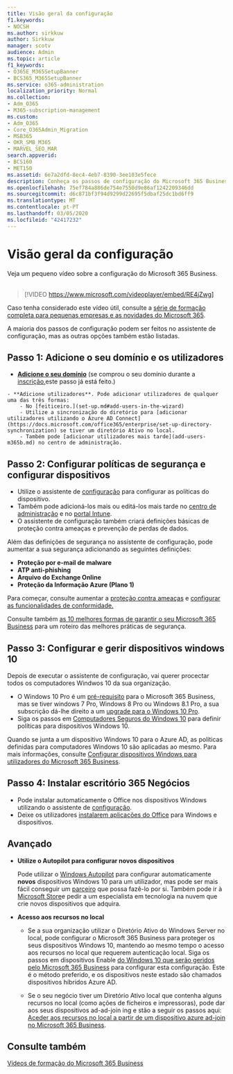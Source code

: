 ```yaml
---
title: Visão geral da configuração
f1.keywords:
- NOCSH
ms.author: sirkkuw
author: Sirkkuw
manager: scotv
audience: Admin
ms.topic: article
f1_keywords:
- O365E_M365SetupBanner
- BCS365_M365SetupBanner
ms.service: o365-administration
localization_priority: Normal
ms.collection:
- Adm_O365
- M365-subscription-management
ms.custom:
- Adm_O365
- Core_O365Admin_Migration
- MSB365
- OKR_SMB_M365
- MARVEL_SEO_MAR
search.appverid:
- BCS160
- MET150
ms.assetid: 6e7a2dfd-8ec4-4eb7-8390-3ee103e5fece
description: Conheça os passos de configuração do Microsoft 365 Business, desde a subscrição, à adição de um domínio e utilizadores, à configuração de políticas de segurança, e muito mais.
ms.openlocfilehash: 75ef784a886de754e7550d9e86af1242209346dd
ms.sourcegitcommit: d6c871bf3f94d9299d22695f5dbaf25dc1bd6ff9
ms.translationtype: MT
ms.contentlocale: pt-PT
ms.lasthandoff: 03/05/2020
ms.locfileid: "42417232"
---
```

# <a name="overview-of-setup"></a>Visão geral da configuração

Veja um pequeno vídeo sobre a configuração do Microsoft 365 Business.<br><br>

> [!VIDEO https://www.microsoft.com/videoplayer/embed/RE4jZwg] 

Caso tenha considerado este vídeo útil, consulte a [série de formação completa para pequenas empresas e as novidades do Microsoft 365](https://support.office.com/article/6ab4bbcd-79cf-4000-a0bd-d42ce4d12816).

A maioria dos passos de configuração podem ser feitos no assistente de configuração, mas as outras opções também estão listadas.

## <a name="step-1-add-your-domain-and-users"></a>Passo 1: Adicione o seu domínio e os utilizadores

   - **[Adicione o seu domínio](set-up.md#add-your-domain-to-personalize-sign-in)** (se comprou o seu domínio durante a [inscrição,](sign-up.md)este passo já está feito.)

    - **Adicione utilizadores**. Pode adicionar utilizadores de qualquer uma das três formas:
        - No [feiticeiro.](set-up.md#add-users-in-the-wizard)
        - Utilize a sincronização do diretório para [adicionar utilizadores utilizando o Azure AD Connect](https://docs.microsoft.com/office365/enterprise/set-up-directory-synchronization) se tiver um diretório Ativo no local.
        - Também pode [adicionar utilizadores mais tarde](add-users-m365b.md) no centro de administração.
## <a name="step-2-set-up-security-policies-and-configure-devices"></a>Passo 2: Configurar políticas de segurança e configurar dispositivos 

  - Utilize o assistente de [configuração](set-up.md#protect-your-organization) para configurar as políticas do dispositivo. 
  - Também pode adicioná-los mais ou editá-los mais tarde no [centro de administração](view-policies-and-devices.md) e no [portal Intune](https://docs.microsoft.com/intune/tutorial-walkthrough-intune-portal).
  - O assistente de configuração também criará definições básicas de proteção contra ameaças e prevenção de perdas de dados.
  
  Além das definições de segurança no assistente de configuração, pode aumentar a sua segurança adicionando as seguintes definições:

- **Proteção por e-mail de malware**
- **ATP anti-phishing**
- **Arquivo do Exchange Online**
- **Proteção da Informação Azure (Plano 1)**

Para começar, consulte aumentar a [proteção contra ameaças](increase-threat-protection.md) e [configurar as funcionalidades de conformidade.](set-up-compliance.md)

Consulte também [as 10 melhores formas de garantir o seu Microsoft 365 Business](https://docs.microsoft.com/office365/admin/security-and-compliance/secure-your-business-data) para um roteiro das melhores práticas de segurança.

## <a name="step-3-set-up-and-manage-windows-10-devices"></a>Passo 3: Configurar e gerir dispositivos windows 10

Depois de executar o assistente de configuração, vai querer procectar todos os computadores Windwos 10 da sua organização.
  
- O Windows 10 Pro é um [pré-requisito](pre-requisites-for-data-protection.md) para o Microsoft 365 Business, mas se tiver windows 7 Pro, Windows 8 Pro ou Windows 8.1 Pro, a sua subscrição dá-lhe direito a um [upgrade para o Windows 10 Pro](https://docs.microsoft.com/microsoft-365/business/upgrade-to-windows-pro-creators-update).
- Siga os passos em [Computadores Seguros do Windows 10](secure-win-10-pcs.md) para definir políticas para dispositivos Windows 10.

Quando se junta a um dispositivo Windows 10 para o Azure AD, as políticas definidas para computadores Windows 10 são aplicadas ao mesmo. Para mais informações, consulte [Configurar dispositivos Windows para utilizadores do Microsoft 365 Business](set-up-windows-devices.md).

## <a name="step-4-install-office-365-business"></a>Passo 4: Instalar escritório 365 Negócios
- Pode instalar automaticamente o Office nos dispositivos Windows utilizando o assistente de [configuração](set-up.md#deploy-office-365-client-apps).
- Deixe os utilizadores [instalarem aplicações do Office](https://docs.microsoft.com/office365/admin/setup/install-applications) para Windows e dispositivos.
     
## <a name="advanced"></a>Avançado
- **Utilize o Autopilot para configurar novos dispositivos**
            
     Pode utilizar o [Windows Autopilot](add-autopilot-devices-and-profile.md) para configurar automaticamente **novos** dispositivos Windows 10 para um utilizador, mas pode ser mais fácil conseguir um [parceiro](https://www.microsoft.com/solution-providers/search) que possa fazê-lo por si. Também pode ir à [Microsoft Store](https://go.microsoft.com/fwlink/?linkid=874598)e pedir a um especialista em tecnologia na nuvem que crie novos dispositivos que adquira.

- **Acesso aos recursos no local**

     - Se a sua organização utilizar o Diretório Ativo do Windows Server no local, pode configurar o Microsoft 365 Business para proteger os seus dispositivos Windows 10, mantendo ao mesmo tempo o acesso aos recursos no local que requerem autenticação local. Siga os passos em dispositivos Enable [do Windows 10 que serão geridos pelo Microsoft 365 Business](manage-windows-devices.md) para configurar esta configuração. Este é o método preferido, e os dispositivos neste estado são chamados dispositivos híbridos Azure AD.

    - Se o seu negócio tiver um Diretório Ativo local que contenha alguns recursos no local (como ações de ficheiros e impressoras), pode dar aos seus dispositivos ad-ad-join ing e stão a seguir os passos aqui: [Aceder aos recursos no local a partir de um dispositivo azure ad-join no Microsoft 365 Business](access-resources.md).

## <a name="see-also"></a>Consulte também

[Vídeos de formação do Microsoft 365 Business](https://support.office.com/article/6ab4bbcd-79cf-4000-a0bd-d42ce4d12816)
